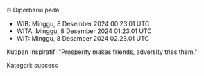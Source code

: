 ⏰ Diperbarui pada:
- WIB: Minggu, 8 Desember 2024 00.23.01 UTC
- WITA: Minggu, 8 Desember 2024 01.23.01 UTC
- WIT: Minggu, 8 Desember 2024 02.23.01 UTC

Kutipan Inspiratif:
"Prosperity makes friends, adversity tries them."


Kategori: success

